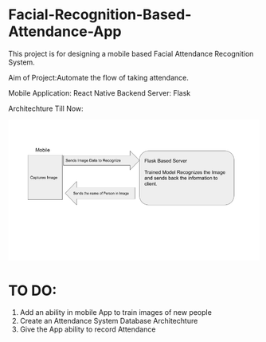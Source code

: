 # Facial-Recognition-Based-Attendance-App

This project is for designing a mobile based Facial Attendance Recognition System.

Aim of Project:Automate the flow of taking attendance.

Mobile Application: React Native
Backend Server: Flask

Architechture Till Now:

![](PresentArchitechture.png)



# TO DO:
1. Add an ability in mobile App to train images of new people 
2. Create an Attendance System Database Architechture
3. Give the App ability to record Attendance


